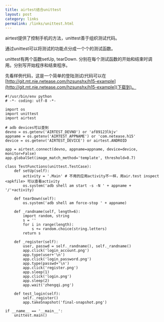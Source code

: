 ```yaml
--- 
title: airtest结合unittest
layout: post
category: links
permalink: /links/unittest.html
---
```



airtest提供了控制手机的方法，unittest善于组织测试代码。 

通过unittest可以将测试的功能点分成一个个的测试函数。 

unittest有两个函数setUp, tearDown. 分别在每个测试函数的开始和结束时调用。分别写开始程序和结束程序。 

先看样例代码，这是一个简单的登陆测试(代码可以在[http://git.mt.nie.netease.com/hzsunshx/h15-example](http://git.mt.nie.netease.com/hzsunshx/h15-example])下载到)。


    #!/usr/bin/env python
    # -*- coding: utf-8 -*-
    
    import os
    import unittest
    import airtest
    
    # adb devices可以查到
    devno = os.getenv('AIRTEST_DEVNO') or 'af89123lkjv'
    appname = os.getenv('AIRTEST_APPNAME') or 'com.netease.h15'
    device = os.getenv('AIRTEST_DEVICE') or airtest.ANDROID
    
    app = airtest.connect(devno, appname=appname, device=device, monitor=False)
    app.globalSet(image_match_method='template', threshold=0.7)
    
    class TestFunctions(unittest.TestCase):
        def setUp(self):
            activity = '.Main' # 不用的应用activity不一样，用air.test inspect <apkfile> 可以查看activity
            os.system('adb shell am start -s -N ' + appname + '/'+activity)
    
        def tearDown(self):
            os.system('adb shell am force-stop ' + appname)
    
        def _randname(self, length=6):
            import random, string
            s = ''
            for i in range(length):
                s += random.choice(string.letters)
            return s
            
        def _register(self):
            user, passwd = self._randname(), self._randname()
            app.click('login_account.png')
            app.type(user+'\n')
            app.click('login_password.png')
            app.type(passwd+'\n')
            app.click('register.png')
            app.sleep(1)
            app.click('login.png')
            app.sleep(2)
            app.wait('zhengqi.png')
            
        def test_login(self):
            self._register()
            app.takeSnapshot('final-snapshot.png')
    
    if __name__ == '__main__':
        unittest.main() 
